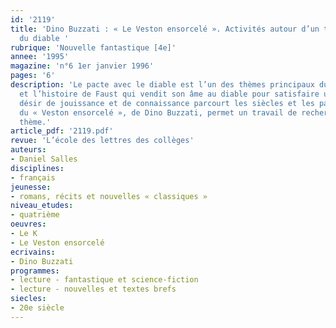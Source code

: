 ```yaml
---
id: '2119'
title: 'Dino Buzzati : « Le Veston ensorcelé ». Activités autour d’un thème : figures
  du diable '
rubrique: 'Nouvelle fantastique [4e]'
annee: '1995'
magazine: 'n°6 1er janvier 1996'
pages: '6'
description: 'Le pacte avec le diable est l’un des thèmes principaux du fantastique,
  et l’histoire de Faust qui vendit son âme au diable pour satisfaire un insatiable
  désir de jouissance et de connaissance parcourt les siècles et les pays. La lecture
  du « Veston ensorcelé », de Dino Buzzati, permet un travail de recherche sur ce
  thème.'
article_pdf: '2119.pdf'
revue: 'L’école des lettres des collèges'
auteurs:
- Daniel Salles
disciplines:
- français
jeunesse:
- romans, récits et nouvelles « classiques »
niveau_etudes:
- quatrième
oeuvres:
- Le K
- Le Veston ensorcelé
ecrivains:
- Dino Buzzati
programmes:
- lecture - fantastique et science-fiction
- lecture - nouvelles et textes brefs
siecles:
- 20e siècle
---
```

